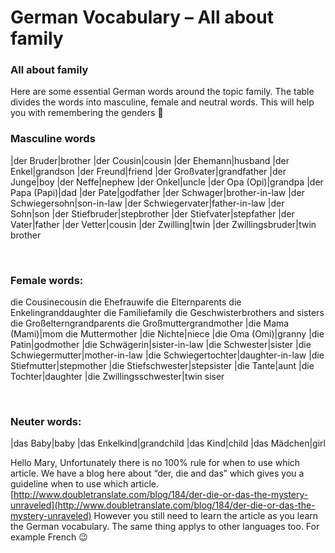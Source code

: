 # German Vocabulary – All about family

[](http://www.jabbalab.com/blog/wp-content/uploads/2010/11/Familie.jpg)

### All about family

Here are some essential German words around the topic family. The table divides the words into masculine, female and neutral words. This will help you with remembering the genders 🙂

### Masculine words
|der Bruder|brother
|der Cousin|cousin
|der Ehemann|husband
|der Enkel|grandson
|der Freund|friend
|der Großvater|grandfather
|der Junge|boy
|der Neffe|nephew
|der Onkel|uncle
|der Opa (Opi)|grandpa
|der Papa (Papi)|dad
|der Pate|godfather
|der Schwager|brother-in-law
|der Schwiegersohn|son-in-law
|der Schwiegervater|father-in-law
|der Sohn|son
|der Stiefbruder|stepbrother
|der Stiefvater|stepfather
|der Vater|father
|der Vetter|cousin
|der Zwilling|twin
|der Zwillingsbruder|twin brother

 

### Female words:
die Cousinecousin
die Ehefrauwife
die Elternparents
die Enkelingranddaughter
die Familiefamily
die Geschwisterbrothers and sisters
die Großelterngrandparents
die Großmuttergrandmother
|die Mama (Mami)|mom
die Muttermother
|die Nichte|niece
|die Oma (Omi)|granny
|die Patin|godmother
|die Schwägerin|sister-in-law
|die Schwester|sister
|die Schwiegermutter|mother-in-law
|die Schwiegertochter|daughter-in-law
|die Stiefmutter|stepmother
|die Stiefschwester|stepsister
|die Tante|aunt
|die Tochter|daughter
|die Zwillingsschwester|twin siser

 

### Neuter words:
|das Baby|baby
|das Enkelkind|grandchild
|das Kind|child
|das Mädchen|girl

                    


Hello Mary, Unfortunately there is no 100% rule for when to use which article. We have a blog here about “der, die and das” which gives you a guideline when to use which article. [http://www.doubletranslate.com/blog/184/der-die-or-das-the-mystery-unraveled](http://www.doubletranslate.com/blog/184/der-die-or-das-the-mystery-unraveled)
However you still need to learn the article as you learn the German vocabulary. The same thing applys to other languages too. For example French 😉

